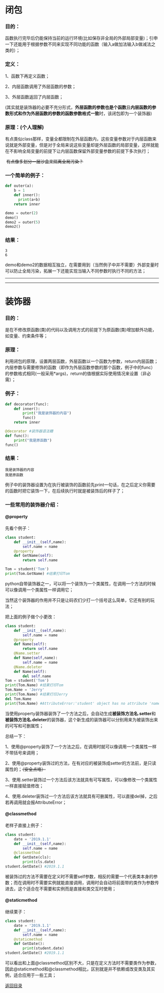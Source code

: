 # 闭包

### 目的：

函数执行完毕后仍能保持当前的运行环境(比如保存非全局的外部局部变量)；引申一下还能用于根据参数不同来实现不同功能的函数（输入a做加法输入b做减法之类的）；

### 定义：

1、函数下再定义函数；

2、内层函数调用了外层函数的参数；

3、外层函数返回了内层函数；

(其实就是装饰器的必要不充分形式，**外层函数的参数也是个函数**且**内层函数的参数形式和作为外层函数的参数的函数参数格式一致**时，该闭包即为一个装饰器)

### 原理：(个人理解)

有点类似class那样，变量全都限制在外层函数内，这些变量参数对于内层函数来说就是外部变量，但是对于全局来说这些变量却是外层函数的局部变量，这样就能在不影响全局变量的前提下让内层函数保留外部变量参数的前提下多次执行；

​		~~有点像多划分一层沙盒来隔离全局污染？~~

### 一个简单的例子：

```python
def outer(a):
    b = 1
    def inner():
      print(a+b)
    return inner

demo = outer(2)
demo()
demo2 = outer(5)
demo2()
```

### 结果：

```
3
6
```

demo和demo2的数据相互独立，在需要用到（当然例子中并不需要）外部变量时可以防止全局污染，拓展一下还能实现当输入不同参数时执行不同的方法；



----

---





# 装饰器

### **目的**：

是在不修改原函数(类)的代码以及调用方式的前提下为原函数(类)增加额外功能，如变量、约束条件等；

### **原理**：

利用闭包的原理，设置两层函数，外层函数以一个函数为参数，return内层函数；内层参数与需要修饰的函数（即作为外层函数参数的那个函数，例子中的func）的参数格式相同(一般采用*args)，return的值根据实际使用情况来设置（非必需）；

### **例子**：

```python
def decorator(func):
    def inner():
        print("我是装饰器的内容")
        func()
    return inner

@decorator #装饰器语法糖
def func():
    print("我是原函数")
func()
```

### 结果：

```
我是装饰器的内容
我是原函数
```

例子中的装饰器设置为在执行被装饰的函数前先print一句话，在之后定义你需要的函数时把它装饰一下，在后续执行时就是被装饰后的样子了；



### 一些常用的装饰器介绍：

#### @property

先看个例子：

```python
class student:
    def __init__(self,name):
        self.name = name
    @property    
    def GetName(self):
        return self.name

Tom = student('Tom')
print(Tom.GetName) #结果打印Tom
```

python自带装饰器之一，可以将一个装饰为一个类属性，在调用一个方法的时候可以像调用一个类属性一样调用它；



当然这个装饰器的作用并不只是让码农们少打一个括号这么简单，它还有别的玩法；



把上面的例子做个小更改：

```python
class student:
    def __init__(self,name):
        self.name = name
    @property    
    def Name(self):
        return self.name
    @Name.setter
    def Name(self,name):
        self.name = name
    @Name.deleter
    def Name(self):
        del self.name
Tom = student('Tom')
print(Tom.Name) #结果打印Tom
Tom.Name = 'Jerry'
print(Tom.Name) #结果打印Jerry
del Tom.Name
print(Tom.Name) #AttributeError:'student' object has no attribute 'name'

```

当使用property装饰器装饰了一个方法之后，会自动生成**被装饰方法名.setter**和**被装饰方法名.deleter**的装饰器，这个新生成的装饰器可以分别用来为被装饰出来的可写和可删属性；



总结一下：

1、使用@property装饰了一个方法之后，在调用时就可以像调用一个类属性一样不带括号来调用；

2、使用@property装饰过的方法，在有对应的被装饰成setter的方法前，是只读属性的；~~（安全点咯）~~

3、使用.setter装饰过一个方法后该方法就具有可写属性，可以像修改一个类属性一样直接赋值修改；

4、使用.deleter装饰过一个方法后该方法就具有可删属性，可以直接del掉，之后若再调用就会报AttributeError；



#### @classmethod

老样子直接上例子：

```python
class student:
    date = '2019.1.1'
    def __init__(self,name):
        self.name = name
    @classmethod
    def GetDate(cls):
        print(cls.date)
student.GetDate() #2019.1.1
```

被装饰过的方法不需要在定义时不需要self参数，相反的需要一个代表类本身的参数；而在调用时不需要实例就能直接调用，调用时会自动将前面带的类作为参数传进去，这个适合在不需要和实例而是直接和类交互时使用；



#### @staticmethod

继续栗子：

```python
class student:
    date = '2019.1.1'
    def __init__(self,name):
        self.name = name
    @staticmethod
    def GetDate():
        print(student.date)
student.GetDate() #2019.1.1
```

可以看出和上面@classmethod区别不大，只是在定义方法时不需要类作为参数，因此@staticmethod和@classmethod相比，区别就是并不依赖或改变类及其实例，适合应用于一些工具；





[返回目录](https://ko710395.github.io/)

